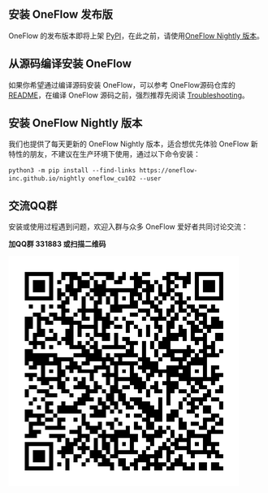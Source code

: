 ## 安装 OneFlow 发布版

OneFlow 的发布版本即将上架 [PyPI](https://pypi.python.org)，在此之前，请使用[OneFlow Nightly 版本](#of_nightly)。

## 从源码编译安装 OneFlow

如果你希望通过编译源码安装 OneFlow，可以参考 OneFlow源码仓库的 [README](https://github.com/Oneflow-Inc/oneflow/blob/develop/README.md)，在编译 OneFlow 源码之前，强烈推荐先阅读 [Troubleshooting](https://github.com/Oneflow-Inc/oneflow/blob/develop/docs/source/troubleshooting.md)。

## 安装 OneFlow Nightly 版本

<a id="of_nightly"></a>

我们也提供了每天更新的 OneFlow Nightly 版本，适合想优先体验 OneFlow 新特性的朋友，不建议在生产环境下使用，通过以下命令安装：

```shell
python3 -m pip install --find-links https://oneflow-inc.github.io/nightly oneflow_cu102 --user
```

## 交流QQ群
安装或使用过程遇到问题，欢迎入群与众多 OneFlow 爱好者共同讨论交流：

**加QQ群 331883 或扫描二维码**

![qq group](../contribute/imgs/qq_group.png)